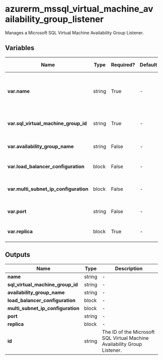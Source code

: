 # azurerm_mssql_virtual_machine_availability_group_listener

Manages a Microsoft SQL Virtual Machine Availability Group Listener.

## Variables

| Name | Type | Required? | Default  | possible values | Description |
| ---- | ---- | --------- | -------- | ----------- | ----------- |
| **var.name** | string | True | -  |  -  | The name which should be used for the Microsoft SQL Virtual Machine Availability Group Listener. Changing this forces a new resource to be created. | 
| **var.sql_virtual_machine_group_id** | string | True | -  |  -  | The ID of the SQL Virtual Machine Group to create the listener. Changing this forces a new resource to be created. | 
| **var.availability_group_name** | string | False | -  |  -  | The name of the Availability Group. Changing this forces a new resource to be created. | 
| **var.load_balancer_configuration** | block | False | -  |  -  | A `load_balancer_configuration` block. Changing this forces a new resource to be created. | 
| **var.multi_subnet_ip_configuration** | block | False | -  |  -  | One or more `multi_subnet_ip_configuration` blocks. Changing this forces a new resource to be created. | 
| **var.port** | string | False | -  |  -  | The port of the listener. Changing this forces a new resource to be created. | 
| **var.replica** | block | True | -  |  -  | One or more `replica` blocks. Changing this forces a new resource to be created. | 



## Outputs

| Name | Type | Description |
| ---- | ---- | --------- | 
| **name** | string  | - | 
| **sql_virtual_machine_group_id** | string  | - | 
| **availability_group_name** | string  | - | 
| **load_balancer_configuration** | block  | - | 
| **multi_subnet_ip_configuration** | block  | - | 
| **port** | string  | - | 
| **replica** | block  | - | 
| **id** | string  | The ID of the Microsoft SQL Virtual Machine Availability Group Listener. | 